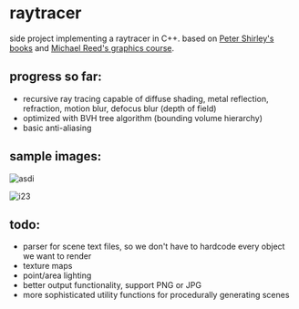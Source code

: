 # raytracer
side project implementing a raytracer in C++. based on [Peter Shirley's books](https://raytracing.github.io/) and [Michael Reed's graphics course](http://www.cs.columbia.edu/~cs4160/).

## progress so far:
- recursive ray tracing capable of diffuse shading, metal reflection, refraction, motion blur, defocus blur (depth of field)
- optimized with BVH tree algorithm (bounding volume hierarchy) 
- basic anti-aliasing

## sample images:

![asdi](https://user-images.githubusercontent.com/24910768/177608805-b732432a-cc7e-439f-9417-be92d098376d.png)

![i23](https://user-images.githubusercontent.com/24910768/177240571-66356455-d02c-4e9e-be8d-e97b363d3126.png)

## todo:
- parser for scene text files, so we don't have to hardcode every object we want to render
- texture maps
- point/area lighting
- better output functionality, support PNG or JPG
- more sophisticated utility functions for procedurally generating scenes
